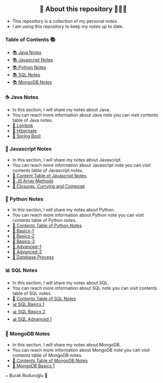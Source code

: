 <div align="center">
<h2>🤖 About this repository 🚀👩‍🚀</h2>
</div>

- This repository is a collection of my personal notes.
- I am using this repository to keep my notes up to date.

### Table of Contents 📚

- [📚 Java Notes](https://github.com/burakboduroglu/Programming-Notes/tree/main/Java-Notes)
- [📚 Javascript Notes](https://github.com/burakboduroglu/Programming-Notes/tree/main/Javascript-Notes)
- [📚 Python Notes](https://github.com/burakboduroglu/Programming-Notes/tree/main/Python-Notes)
- [📚 SQL Notes](https://github.com/burakboduroglu/Programming-Notes/tree/main/SQL-Notes)
- [📚 MongoDB Notes](https://github.com/burakboduroglu/Programming-Notes/tree/main/)

### ☕ Java Notes

- In this section, I will share my notes about Java.
- You can reach more information about Java note you can visit contents table of Java notes.
- [🥳 Lombok](https://github.com/burakboduroglu/Programming-Notes/blob/main/Java-Notes/lombok.md)
- [📃 Hibernate](https://github.com/burakboduroglu/Programming-Notes/blob/main/Java-Notes/jpa_hibernate.md)
- [🌱 Spring Boot](https://github.com/burakboduroglu/Programming-Notes/blob/main/Java-Notes/spring_boot_framework.md)

### 👾 Javascript Notes

- In this section, I will share my notes about Javascript.
- You can reach more information about Javascript note you can visit contents table of Javascript notes.
- [📃 Content Table of Javascript Notes](https://github.com/burakboduroglu/Programming-Notes/blob/main/Javascript-Notes/readme.md)
- [🥳 JS Array Methods](https://github.com/burakboduroglu/Programming-Notes/blob/main/Javascript-Notes/javascirpt_array_methods.md)
- [🥳 Closures, Currying and Compose](https://github.com/burakboduroglu/Programming-Notes/blob/main/Javascript-Notes/closures_currying_compose.md)

### 🐍 Python Notes

- In this section, I will share my notes about Python.
- You can reach more information about Python note you can visit contents table of Python notes.
- [📃 Contents Table of Python Notes](https://github.com/burakboduroglu/Programming-Notes/blob/main/Python-Notes/readme.md)
- [🐍 Basics-1](https://github.com/burakboduroglu/Programming-Notes/blob/main/Python-Notes/python_basic_1.md)
- [🐍 Basics-2](https://github.com/burakboduroglu/Programming-Notes/blob/main/Python-Notes/python_basic_2.md)
- [🐍 Basics-3](https://github.com/burakboduroglu/Programming-Notes/blob/main/Python-Notes/python_basic_3.md)
- [🐍 Advanced-1](https://github.com/burakboduroglu/Programming-Notes/blob/main/Python-Notes/advanced_python_1.md)
- [🐍 Advanced-2](https://github.com/burakboduroglu/Programming-Notes/blob/main/Python-Notes/advanced_python_2.md)
- [🐍 Database Process](https://github.com/burakboduroglu/Programming-Notes/blob/main/Python-Notes/python_db_process.md)

### 📊 SQL Notes

- In this section, I will share my notes about SQL.
- You can reach more information about SQL note you can visit contents table of SQL notes.
- [📃 Contents Table of SQL Notes](https://github.com/burakboduroglu/Programming-Notes/blob/main/SQL-Notes/readme.md)
- [📊 SQL Basics 1](https://github.com/burakboduroglu/Programming-Notes/blob/main/SQL-Notes/sql_basic_1.md)
- [📊 SQL Basics 2](https://github.com/burakboduroglu/Programming-Notes/blob/main/SQL-Notes/sql_basic_1.md)
- [📊 SQL Advanced 1](https://github.com/burakboduroglu/Programming-Notes/blob/main/SQL-Notes/sql_advanced_1.md)

### 🍃 MongoDB Notes

- In this section, I will share my notes about MongoDB.
- You can reach more information about MongoDB note you can visit contents table of MongoDB notes.
- [📃 Contents Table of MongoDB Notes](https://github.com/burakboduroglu/Programming-Notes/blob/main/MongoDB-Notes/readme.md)
- [🍃 MongoDB Basics 1](https://github.com/burakboduroglu/Programming-Notes/blob/main/MongoDB-Notes/mongodb_basic_1.md)

~ Burak Boduroğlu 👾
